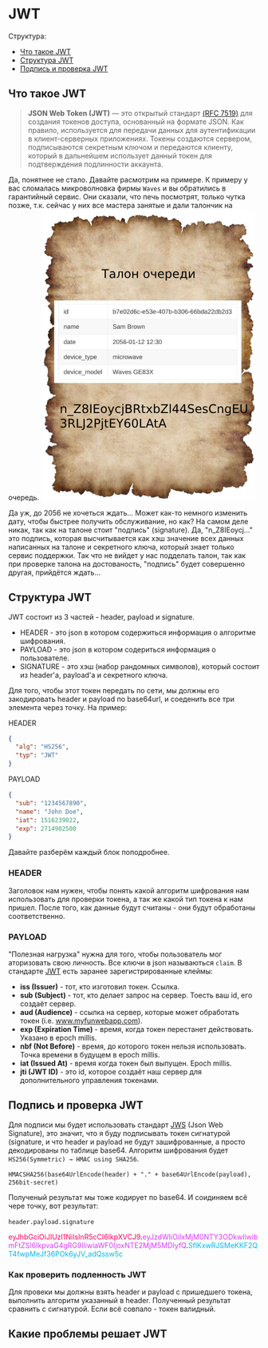 # JWT

Структура: 
+ [Что такое JWT](#что-такое-jwt)
+ [Структура JWT](#структура-jwt)
+ [Подпись и проверка JWT](#подпись-и-проверка-jwt)


## Что такое JWT

> **JSON Web Token (JWT)** — это открытый стандарт [(RFC 7519)](https://datatracker.ietf.org/doc/html/rfc7519) для 
создания токенов доступа, основанный на формате JSON. Как правило, используется для передачи данных для аутентификации 
в клиент-серверных приложениях. Токены создаются сервером, подписываются секретным ключом и передаются клиенту, который 
в дальнейшем использует данный токен для подтверждения подлинности аккаунта.

Да, понятнее не стало. Давайте расмотрим на примере. К примеру у вас сломалась микроволновка фирмы `Waves` и вы
обратились в гарантийный сервис. Они сказали, что печь посмотрят, только чутка позже, т.к. сейчас у них все мастера
занятые и дали талончик на очередь.
<img src="resources/image/ticket_queue.png">

Да уж, до 2056 не хочеться ждать... Может как-то немного изменить дату, чтобы быстрее получить обслуживание, но как?
На самом деле никак, так как на талоне стоит "подпись" (signature). Да, "n_Z8IEoycj..." это подпись, которая высчитывается 
как хэш значение всех данных написанных на талоне и секретного ключа, который знает только сервис поддержки. Так что не 
вийдет у нас подделать талон, так как при проверке талона на достованость, "подпись" будет совершенно другая, 
прийдётся ждать...


## Структура JWT
JWT состоит из 3 частей - header, payload и signature.

+ HEADER - это json в котором содержиться информация о алгоритме шифрования.
+ PAYLOAD - это json в котором содериться информация о пользователе.
+ SIGNATURE - это хэш (набор рандомных символов), который состоит из header'a, payload'a и секретного ключа.

Для того, чтобы этот токен передать по сети, мы должны его закодировать header и payload по base64url, и соеденить все
три элемента через точку. На пример:

HEADER
```json
{
  "alg": "HS256",
  "typ": "JWT"
}
```

PAYLOAD
```json
{
  "sub": "1234567890",
  "name": "John Doe",
  "iat": 1516239022,
  "exp": 2714902500
}
```

Давайте разберём каждый блок поподробнее.

### HEADER
Заголовок нам нужен, чтобы понять какой алгоритм шифрования нам использовать для проверки токена, а так же какой тип
токена к нам пришел. После того, как данные будут считаны - они будут обработаны соответственно.

### PAYLOAD
"Полезная нагрузка" нужна для того, чтобы пользователь мог аторизовать свою личность. Все ключи в json называються `claim`.
В стандарте [JWT](https://datatracker.ietf.org/doc/html/rfc7519#section-4) есть заранее зарегистрированные клеймы:

+ **iss (Issuer)** - тот, кто изготовил токен. Ссылка.
+ **sub (Subject)** - тот, кто делает запрос на сервер. Тоесть ваш id, его создаёт сервер.
+ **aud (Audience)** - ссылка на сервер, которые может обработать токен (i.e. www.myfunwebapp.com).
+ **exp (Expiration Time)** - время, когда токен перестанет действовать. Указано в epoch millis.
+ **nbf (Not Before)** - время, до которого токен нельзя использовать. Точка времени в будущем в epoch millis.
+ **iat (Issued At)** - время когда токен был выпущен. Epoch millis.
+ **jti (JWT ID)** - это id, которое создаёт наш сервер для дополнительного управления токенами.


## Подпись и проверка JWT
Для подписи мы будет использовать стандарт [JWS](https://datatracker.ietf.org/doc/html/rfc7515) (Json Web Signature), это
значит, что я буду подписывать токен сигнатурой (signature, и что header и payload не будут зашифрованные, а просто
декодированы по таблице base64. Алгоритм шифрования будет `HS256(Symmetric) → HMAC using SHA256`.

```
HMACSHA256(base64UrlEncode(header) + "." + base64UrlEncode(payload), 256bit-secret)
```

Полученый результат мы тоже кодирует по base64. И соидиняем всё чере точку, вот результат:

`header.payload.signature`

<font color="#fb015b">eyJhbGciOiJIUzI1NiIsInR5cCI6IkpXVCJ9</font>.<font color="#d63aff">eyJzdWIiOiIxMjM0NTY3ODkwIiwibmFtZSI6IkpvaG4gRG9lIiwiaWF0IjoxNTE2MjM5MDIyfQ</font>.<font color="#00b9f1">SflKxwRJSMeKKF2QT4fwpMeJf36POk6yJV_adQssw5c</font>


### Как проверить подленность JWT

Для провеки мы должны взять header и payload с пришедшего токена, выполнить алгоритм указанный в header. Полученный 
результат сравнить с сигнатурой. Если всё совпало - токен валидный.


## Какие проблемы решает JWT

